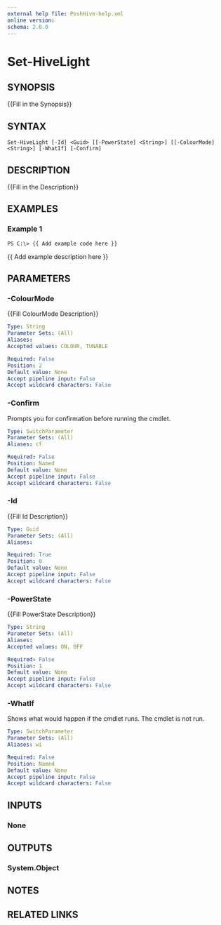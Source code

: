 ```yaml
---
external help file: PoshHive-help.xml
online version: 
schema: 2.0.0
---
```


# Set-HiveLight

## SYNOPSIS
{{Fill in the Synopsis}}

## SYNTAX

```
Set-HiveLight [-Id] <Guid> [[-PowerState] <String>] [[-ColourMode] <String>] [-WhatIf] [-Confirm]
```

## DESCRIPTION
{{Fill in the Description}}

## EXAMPLES

### Example 1
```
PS C:\> {{ Add example code here }}
```

{{ Add example description here }}

## PARAMETERS

### -ColourMode
{{Fill ColourMode Description}}

```yaml
Type: String
Parameter Sets: (All)
Aliases: 
Accepted values: COLOUR, TUNABLE

Required: False
Position: 2
Default value: None
Accept pipeline input: False
Accept wildcard characters: False
```

### -Confirm
Prompts you for confirmation before running the cmdlet.

```yaml
Type: SwitchParameter
Parameter Sets: (All)
Aliases: cf

Required: False
Position: Named
Default value: None
Accept pipeline input: False
Accept wildcard characters: False
```

### -Id
{{Fill Id Description}}

```yaml
Type: Guid
Parameter Sets: (All)
Aliases: 

Required: True
Position: 0
Default value: None
Accept pipeline input: False
Accept wildcard characters: False
```

### -PowerState
{{Fill PowerState Description}}

```yaml
Type: String
Parameter Sets: (All)
Aliases: 
Accepted values: ON, OFF

Required: False
Position: 1
Default value: None
Accept pipeline input: False
Accept wildcard characters: False
```

### -WhatIf
Shows what would happen if the cmdlet runs.
The cmdlet is not run.

```yaml
Type: SwitchParameter
Parameter Sets: (All)
Aliases: wi

Required: False
Position: Named
Default value: None
Accept pipeline input: False
Accept wildcard characters: False
```

## INPUTS

### None


## OUTPUTS

### System.Object

## NOTES

## RELATED LINKS

